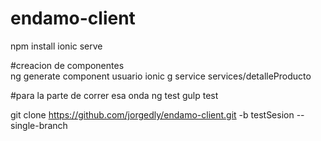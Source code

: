# endamo-client
npm install
ionic serve

#creacion de componentes  
ng generate component usuario
ionic g service services/detalleProducto

#para la parte de correr esa onda
ng test
gulp test

git clone https://github.com/jorgedly/endamo-client.git -b testSesion --single-branch
